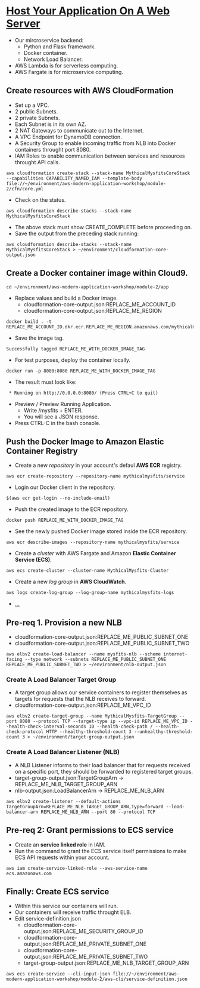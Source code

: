 # [Host Your Application On A Web Server](https://aws.amazon.com/es/getting-started/projects/build-modern-app-fargate-lambda-dynamodb-python/module-two/)
- Our mircroservice backend:
  - Python and Flask framework.
  - Docker container.
  - Network Load Balancer.
- AWS Lambda is for serverless computing.
- AWS Fargate is for microservice computing.
## Create resources with AWS CloudFormation
- Set up a VPC.
- 2 public Subnets.
- 2 private Subnets.
- Each Subnet is in its own AZ.
- 2 NAT Gateways to communicate out to the Internet.
- A VPC Endpoint for DynamoDB connection.
- A Security Group to enable incoming traffic from NLB into Docker containers throught port 8080.
- IAM Roles to enable communication between services and resources throught API calls.
```
aws cloudformation create-stack --stack-name MythicalMysfitsCoreStack --capabilities CAPABILITY_NAMED_IAM --template-body file://~/environment/aws-modern-application-workshop/module-2/cfn/core.yml
```
- Check on the status.
```
aws cloudformation describe-stacks --stack-name MythicalMysfitsCoreStack
```
- The above stack must show CREATE_COMPLETE before proceeding on.
- Save the output from the preceding stack running:
```
aws cloudformation describe-stacks --stack-name MythicalMysfitsCoreStack > ~/environment/cloudformation-core-output.json
```
## Create a Docker container image within Cloud9.
```
cd ~/environment/aws-modern-application-workshop/module-2/app
```
- Replace values and build a Docker image.
  - cloudformation-core-output.json:REPLACE_ME_ACCOUNT_ID
  - cloudformation-core-output.json:REPLACE_ME_REGION
```
docker build . -t REPLACE_ME_ACCOUNT_ID.dkr.ecr.REPLACE_ME_REGION.amazonaws.com/mythicalmysfits/service:latest
```
- Save the image tag.
```
Successfully tagged REPLACE_ME_WITH_DOCKER_IMAGE_TAG
```
- For test purposes, deploy the container locally.
```
docker run -p 8080:8080 REPLACE_ME_WITH_DOCKER_IMAGE_TAG
```
- The result must look like:
```
 * Running on http://0.0.0.0:8080/ (Press CTRL+C to quit)
```
- Preview / Preview Running Application.
  - Write /mysfits + ENTER.
  - You will see a JSON response.
- Press CTRL-C in the bash console.
## Push the Docker Image to Amazon Elastic Container Registry
- Create a new *repository* in your account's defaul **AWS ECR** registry.
```
aws ecr create-repository --repository-name mythicalmysfits/service
```
- Login our Docker client in the repository.
```
$(aws ecr get-login --no-include-email)
```
- Push the created image to the ECR repository.
```
docker push REPLACE_ME_WITH_DOCKER_IMAGE_TAG
```
- See the newly pushed Docker image stored inside the ECR repository.
```
aws ecr describe-images --repository-name mythicalmysfits/service
```
- Create a *cluster* with AWS Fargate and Amazon **Elastic Container Service (ECS)**.
```
aws ecs create-cluster --cluster-name MythicalMysfits-Cluster
```
- Create a new *log group* in **AWS CloudWatch**.
```
aws logs create-log-group --log-group-name mythicalmysfits-logs
```
- [...](.)
## Pre-req 1. Provision a new NLB
- cloudformation-core-output.json:REPLACE_ME_PUBLIC_SUBNET_ONE
- cloudformation-core-output.json:REPLACE_ME_PUBLIC_SUBNET_TWO
```
aws elbv2 create-load-balancer --name mysfits-nlb --scheme internet-facing --type network --subnets REPLACE_ME_PUBLIC_SUBNET_ONE REPLACE_ME_PUBLIC_SUBNET_TWO > ~/environment/nlb-output.json
```
### Create A Load Balancer Target Group
- A target group allows our service containers to register themselves as targets for requests that the NLB receives to forward. 
- cloudformation-core-output.json:REPLACE_ME_VPC_ID
```
aws elbv2 create-target-group --name MythicalMysfits-TargetGroup --port 8080 --protocol TCP --target-type ip --vpc-id REPLACE_ME_VPC_ID --health-check-interval-seconds 10 --health-check-path / --health-check-protocol HTTP --healthy-threshold-count 3 --unhealthy-threshold-count 3 > ~/environment/target-group-output.json
```
### Create A Load Balancer Listener (NLB)
- A NLB Listener informs to their load balancer that for requests received on a specific port, they should be forwarded to registered target groups.
- target-group-output.json:TargetGroupArn -> REPLACE_ME_NLB_TARGET_GROUP_ARN
- nlb-output.json:LoadBalancerArn -> REPLACE_ME_NLB_ARN
```
aws elbv2 create-listener --default-actions TargetGroupArn=REPLACE_ME_NLB_TARGET_GROUP_ARN,Type=forward --load-balancer-arn REPLACE_ME_NLB_ARN --port 80 --protocol TCP
```
## Pre-req 2: Grant permissions to ECS service
- Create an **service linked role** in IAM.
- Run the command to grant the ECS service itself permissions to make ECS API requests within your account.
```
aws iam create-service-linked-role --aws-service-name ecs.amazonaws.com
```
## Finally: Create ECS service
- Within this service our containers will run.
- Our containers will receive traffic throught ELB.
- Edit service-definition.json
  - cloudformation-core-output.json:REPLACE_ME_SECURITY_GROUP_ID
  - cloudformation-core-output.json:REPLACE_ME_PRIVATE_SUBNET_ONE
  - cloudformation-core-output.json:REPLACE_ME_PRIVATE_SUBNET_TWO
  - target-group-output.json:REPLACE_ME_NLB_TARGET_GROUP_ARN
```
aws ecs create-service --cli-input-json file://~/environment/aws-modern-application-workshop/module-2/aws-cli/service-definition.json
```
